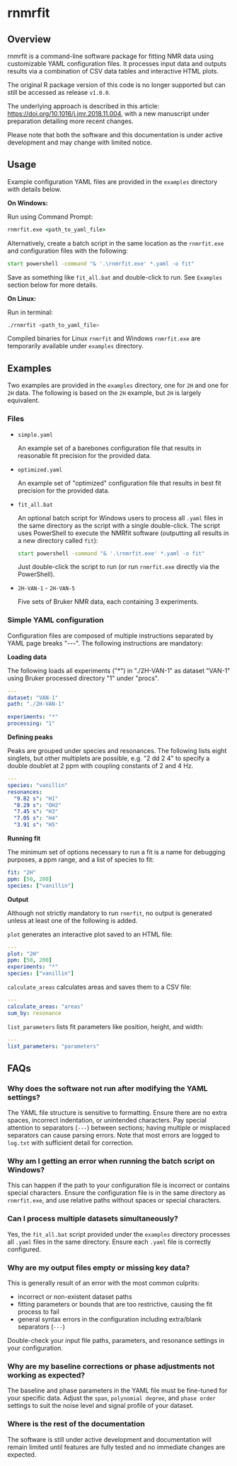 # rnmrfit


## Overview

rnmrfit is a command-line software package for fitting NMR data using customizable YAML configuration files. It processes input data and outputs results via a combination of CSV data tables and interactive HTML plots.

The original R package version of this code is no longer supported but can still be accessed as release `v1.0.0`.

The underlying approach is described in this article: https://doi.org/10.1016/j.jmr.2018.11.004, with a new manuscript under preparation detailing more recent changes.

Please note that both the software and this documentation is under active development and may change with limited notice.

## Usage

Example configuration YAML files are provided in the `examples` directory with details below.
  
**On Windows:**

Run using Command Prompt:

```cmd
rnmrfit.exe <path_to_yaml_file>
```

Alternatively, create a batch script in the same location as the `rnmrfit.exe` and configuration files with the following:

```bat
start powershell -command "& '.\rnmrfit.exe' *.yaml -o fit"
```

Save as something like `fit_all.bat` and double-click to run. See `Examples` section below for more details.

**On Linux:**
 
Run in terminal:

```bash
./rnmrfit <path_to_yaml_file>
```

Compiled binaries for Linux `rnmrfit` and Windows `rnmrfit.exe` are temporarily available under `examples` directory.


## Examples 

Two examples are provided in the `examples` directory, one for `2H` and one for `2H` data. The following is based on the `2H` example, but `2H` is largely equivalent.


### Files
  
- `simple.yaml`

    An example set of a barebones configuration file that results in reasonable fit precision for the provided data.

- `optimized.yaml`

    An example set of "optimized" configuration file that results in best fit precision for the provided data.

- `fit_all.bat`
  
    An optional batch script for Windows users to process all `.yaml` files in the same directory as the script with a single double-click. The script uses PowerShell to execute the NMRfit software (outputting all results in a new directory called `fit`):
  
    ```bat
    start powershell -command "& '.\rnmrfit.exe' *.yaml -o fit"
    ```

    Just double-click the script to run (or run `rnmrfit.exe` directly via the PowerShell).

- `2H-VAN-1` - `2H-VAN-5`

    Five sets of Bruker NMR data, each containing 3 experiments.

### Simple YAML configuration

Configuration files are composed of multiple instructions separated by YAML page breaks "---". The following instructions are mandatory:

**Loading data**

The following loads all experiments ("*") in "./2H-VAN-1" as dataset "VAN-1" using Bruker processed directory "1" under "procs".

```yaml
---
dataset: "VAN-1"
path: "./2H-VAN-1"

experiments: "*"
processing: "1"
```

**Defining peaks**

Peaks are grouped under species and resonances. The following lists eight singlets, but other multiplets are possible, e.g. "2 dd 2 4" to specify a double doublet at 2 ppm with coupling constants of 2 and 4 Hz.

```yaml
---
species: "vanillin"
resonances:
  "9.82 s": "H1"
  "8.29 s": "OH2"
  "7.45 s": "H3"
  "7.05 s": "H4"
  "3.91 s": "H5"
```

**Running fit**

The minimum set of options necessary to run a fit is a name for debugging purposes, a ppm range, and a list of species to fit:

```yaml
fit: "2H"
ppm: [50, 200]
species: ["vanillin"]
```

**Output**

Although not strictly mandatory to run `rnmrfit`, no output is generated unless at least one of the following is added.

`plot` generates an interactive plot saved to an HTML file:

```yaml
---
plot: "2H"
ppm: [50, 200]
experiments: "*"
species: ["vanillin"]
```

`calculate_areas` calculates areas and saves them to a CSV file:

```yaml
---
calculate_areas: "areas"
sum_by: resonance
```

`list_parameters` lists fit parameters like position, height, and width:

```yaml
---
list_parameters: "parameters"
```

## FAQs

### Why does the software not run after modifying the YAML settings?
The YAML file structure is sensitive to formatting. Ensure there are no extra spaces, incorrect indentation, or unintended characters. Pay special attention to separators (`---`) between sections; having multiple or misplaced separators can cause parsing errors. Note that most errors are logged to `log.txt` with sufficient detail for correction.


### Why am I getting an error when running the batch script on Windows?
This can happen if the path to your configuration file is incorrect or contains special characters. Ensure the configuration file is in the same directory as `rnmrfit.exe`, and use relative paths without spaces or special characters.


### Can I process multiple datasets simultaneously?
Yes, the `fit_all.bat` script provided under the `examples` directory processes all `.yaml` files in the same directory. Ensure each `.yaml` file is correctly configured.


### Why are my output files empty or missing key data?
This is generally result of an error with the most common culprits:
- incorrect or non-existent dataset paths
- fitting parameters or bounds that are too restrictive, causing the fit process to fail
- general syntax errors in the configuration including extra/blank separators (`---`)

Double-check your input file paths, parameters, and resonance settings in your configuration.


### Why are my baseline corrections or phase adjustments not working as expected?
The baseline and phase parameters in the YAML file must be fine-tuned for your specific data. Adjust the `span`, `polynomial degree`, and `phase order` settings to suit the noise level and signal profile of your dataset. 


### Where is the rest of the documentation
The software is still under active development and documentation will remain limited until features are fully tested and no immediate changes are expected.
